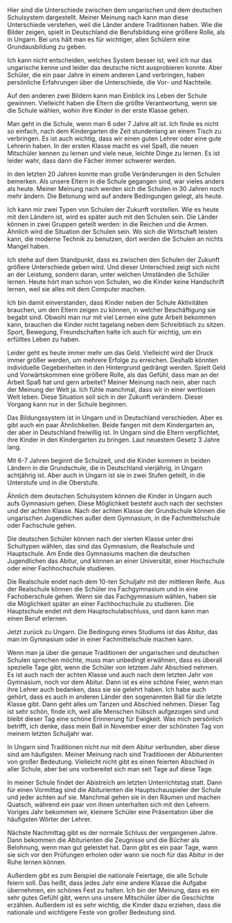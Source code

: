 Hier sind die Unterschiede zwischen dem ungarischen und dem deutschen Schulsystem dargestellt. Meiner Meinung nach kann man diese Unterschiede verstehen, weil die Länder andere Traditionen  haben. Wie die Bilder zeigen, spielt in Deutschland die Berufsbildung eine größere Rolle, als in Ungarn. Bei uns hält man es für wichtiger, allen Schülern eine Grundausbildung zu geben.

Ich kann nicht entscheiden, welches System besser ist, weil ich nur das ungarische kenne und leider  das deutsche nicht ausprobieren konnte. Aber Schüler, die ein paar Jahre in einem anderen Land verbringen, haben persönliche Erfahrungen über die Unterschiede, die Vor- und Nachteile.

Auf den anderen zwei Bildern kann man Einblick ins Leben der Schule gewinnen. Vielleicht haben die Eltern die größte Verantwortung, wenn sie die Schule wählen, wohin ihre Kinder in der erste Klasse gehen.

Man geht in die Schule, wenn man 6 oder 7 Jahre alt ist. Ich finde es nicht so einfach, nach dem Kindergarten die Zeit stundenlang an einem Tisch zu verbringen. Es ist auch wichtig, dass wir einen guten Lehrer oder eine gute Lehrerin haben. In der ersten Klasse macht es viel Spaß, die neuen Mitschüler kennen zu lernen und viele neue, leichte Dinge zu lernen. Es ist leider wahr, dass dann die Fächer immer schwerer werden.

In den letzten 20 Jahren konnte man große Veränderungen in den Schulen bemerken. Als unsere Eltern in die Schule gegangen sind, war vieles anders als heute. Meiner Meinung nach werden sich die Schulen in 30 Jahren noch mehr ändern. Die Betonung wird auf andere Bedingungen gelegt, als heute.

Ich kann mir zwei Typen von Schulen der Zukunft vorstellen. Wie es heute mit den Ländern ist, wird es später auch mit den Schulen sein. Die Länder können in zwei Gruppen geteilt werden: in die Reichen und die Armen. Ähnlich wird die Situation der Schulen sein. Wo sich die Wirtschaft leisten kann, die moderne Technik zu benutzen, dort werden die Schulen an nichts Mangel haben.

Ich stehe auf dem Standpunkt, dass es zwischen den Schulen der Zukunft größere Unterschiede geben wird. Und dieser Unterschied zeigt sich nicht an der Leistung, sondern daran, unter welchen Umständen die Schüler lernen. Heute hört man schon von Schulen, wo die Kinder keine Handschrift lernen, weil sie alles mit dem Computer machen.

Ich bin damit einverstanden, dass Kinder neben der Schule Aktivitäten brauchen, um den Eltern zeigen zu können, in welcher Beschäftigung sie begabt sind. Obwohl man nur mit viel Lernen eine gute Arbeit bekommen kann, brauchen die Kinder nicht tagelang neben dem Schreibtisch zu sitzen. Sport, Bewegung, Freundschaften halte ich auch für wichtig, um ein erfülltes Leben zu haben.

Leider geht es heute immer mehr um das Geld. Vielleicht wird der Druck immer größer werden, um mehrere Erfolge zu erreichen. Deshalb könnten individuelle Gegebenheiten in den Hintergrund gedrängt werden. Spielt Geld und Vorwärtskommen eine größere Rolle, als das Gefühl, dass man an der Arbeit Spaß hat und gern arbeitet? Meiner Meinung nach nein, aber nach der Meinung der Welt ja. Ich fühle manchmal, dass wir in einer wertlosen Welt leben. Diese Situation soll sich in der Zukunft verändern. Dieser Vorgang kann nur in der Schule beginnen.

Das Bildungssystem ist in Ungarn und in Deutschland verschieden. Aber es gibt auch ein paar Ähnlichkeiten. Beide fangen mit dem Kindergarten an, der aber in Deutschland freiwillig ist. In Ungarn sind die Eltern verpflichtet, ihre Kinder in den Kindergarten zu bringen. Laut neuestem Gesetz  3 Jahre lang.

Mit 6-7 Jahren beginnt die Schulzeit, und die Kinder kommen in beiden Ländern in die Grundschule, die in Deutschland vierjährig, in Ungarn achtjährig ist. Aber auch in Ungarn ist sie in zwei Stufen geteilt, in die Unterstufe und in die Oberstufe.

Ähnlich dem deutschen Schulsystem können die Kinder in Ungarn auch aufs Gymnasium gehen. Diese Möglichkeit besteht auch nach der sechsten und der achten Klasse. Nach der achten Klasse der Grundschule können die ungarischen Jugendlichen außer dem Gymnasium, in die Fachmittelschule oder Fachschule gehen.

Die deutschen Schüler können nach der vierten Klasse unter drei Schultypen wählen, das sind das Gymnasium, die Realschule und Hauptschule. Am Ende des Gymnasiums machen die deutschen Jugendlichen das Abitur, und können an einer Universität, einer Hochschule oder einer Fachhochschule studieren.

Die Realschule endet nach dem 10-ten Schuljahr mit der mittleren Reife. Aus der Realschule können die Schüler ins Fachgymnasium und in eine Fachoberschule gehen. Wenn sie das Fachgymnasium wählen, haben sie die Möglichkeit später an einer Fachhochschule zu studieren. Die Hauptschule endet mit dem Hauptschulabschluss, und dann kann man einen Beruf erlernen.

Jetzt zurück zu Ungarn. Die Bedingung eines Studiums ist das Abitur, das man im Gymnasium oder in einer Fachmittelschule machen kann.

Wenn man ja über die genaue Traditionen der ungarischen und deutschen Schulen sprechen möchte, muss man unbedingt erwähnen, dass es überall spezielle Tage gibt, wenn die Schüler von letztem Jahr Abschied nehmen. Es ist auch nach der achten Klasse und auch nach dem letzten Jahr von Gymnasium, noch vor dem Abitur. Dann ist es eine schöne Feier, wenn man ihre Lehrer auch bedanken, dass sie sie gelehrt haben. Ich habe auch gehört, dass es auch in anderen Länder den sogenannten Ball für die letzte Klasse gibt. Dann geht alles um Tanzen und Abschied nehmen. Dieser Tag ist sehr schön, finde ich, weil alle Menschen hübsch aufgezogen sind und bleibt dieser Tag eine schöne Erinnerung für Ewigkeit. Was mich persönlich betrifft, ich denke, dass mein Ball in November einer der schönsten Tag von meinem letzten Schuljahr war.

In Ungarn sind Traditionen nicht nur mit dem Abitur verbunden, aber diese sind am häufigsten. Meiner Meinung nach sind Traditionen der Abiturienten von großer Bedeutung. Vielleicht nicht gibt es einen feierten Abschied in aller Schule, aber bei uns vorbereitet sich man seit Tage auf diese Tage.

In meiner Schule findet der Abistreich am letzten Unterrichtstag statt. Dann für einen Vormittag sind die Abiturienten die Hauptschauspieler der Schule und jeder achten auf sie. Manchmal gehen sie in den Räumen und machen Quatsch, während ein paar von ihnen unterhalten sich mit den Lehrern. Voriges Jahr bekommen wir, kleinere Schüler eine Präsentation über die häufigsten Wörter der Lehrer.

Nächste Nachmittag gibt es der normale Schluss der vergangenen Jahre. Dann bekommen die Abiturienten die Zeugnisse und die Bücher als Belohnung, wenn man gut geleistet hat. Dann gibt es ein paar Tage, wann sie sich vor den Prüfungen erholen oder wann sie noch für das Abitur in der Ruhe lernen können.

Außerdem gibt es zum Beispiel die nationale Feiertage, die alle Schule feiern soll. Das heißt, dass jedes Jahr eine andere Klasse die Aufgabe übernehmen, ein schönes Fest zu halten. Ich bin der Meinung, dass es ein sehr gutes Gefühl gibt, wenn uns unsere Mitschüler über die Geschichte erzählen. Außerdem ist es sehr wichtig, die Kinder dazu erziehen, dass die nationale und wichtigere Feste von großer Bedeutung sind.
